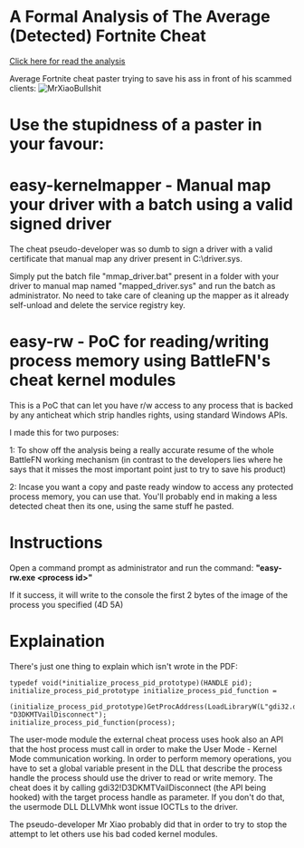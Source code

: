 # A Formal Analysis of The Average (Detected) Fortnite Cheat

[Click here for read the analysis](https://github.com/0dayatday0/BattleFN-cheat-analysis/blob/main/cheat-analysis.pdf) 

Average Fortnite cheat paster trying to save his ass in front of his scammed clients:
![MrXiaoBullshit](https://cdn.discordapp.com/attachments/867531432179007488/906216104689541150/unknown.png)

# Use the stupidness of a paster in your favour: 

# easy-kernelmapper - Manual map your driver with a batch using a valid signed driver

The cheat pseudo-developer was so dumb to sign a driver with a valid certificate that manual map any driver present in C:\driver.sys.

Simply put the batch file "mmap_driver.bat" present in a folder with your driver to manual map named "mapped_driver.sys" and run the batch as administrator.
No need to take care of cleaning up the mapper as it already self-unload and delete the service registry key.

# easy-rw - PoC for reading/writing process memory using BattleFN's cheat kernel modules

This is a PoC that can let you have r/w access to any process that is backed by any anticheat which strip handles rights, using standard Windows APIs.

I made this for two purposes:

1: To show off the analysis being a really accurate resume of the whole BattleFN working mechanism (in contrast to the developers lies where he says that it misses the most important point just to try to save his product)

2: Incase you want a copy and paste ready window to access any protected process memory, you can use that. You'll probably end in making a less detected cheat then its one, using the same stuff he pasted. 

# Instructions

Open a command prompt as administrator and run the command:
**"easy-rw.exe \<process id\>"**

If it success, it will write to the console the first 2 bytes of the image of the process you specified (4D 5A)

# Explaination

There's just one thing to explain which isn't wrote in the PDF:

    typedef void(*initialize_process_pid_prototype)(HANDLE pid);
    initialize_process_pid_prototype initialize_process_pid_function = 
		(initialize_process_pid_prototype)GetProcAddress(LoadLibraryW(L"gdi32.dll"), "D3DKMTVailDisconnect");
    initialize_process_pid_function(process);

The user-mode module the external cheat process uses hook also an API that the host process must call in order to make the User Mode - Kernel Mode communication working.
In order to perform memory operations, you have to set a global variable present in the DLL that describe the process handle the process should use the driver to read or write memory.
The cheat does it by calling gdi32!D3DKMTVailDisconnect (the API being hooked) with the target process handle as parameter.
If you don't do that, the usermode DLL DLLVMhk wont issue IOCTLs to the driver.

The pseudo-developer Mr Xiao probably did that in order to try to stop the attempt to let others use his bad coded kernel modules.

